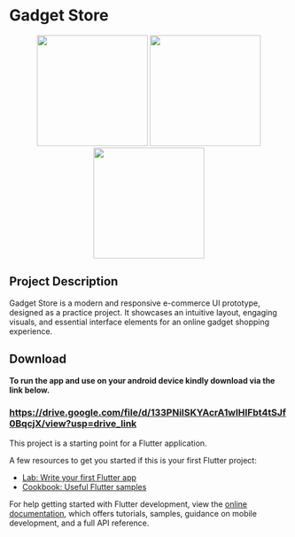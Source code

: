 # Gadget Store

<p align="center">
  <img src="https://github.com/user-attachments/assets/f3235d2c-1d35-499c-a307-06cd49e54c04" width="200"/>
  <img src="https://github.com/user-attachments/assets/ac7cd1cf-f5b0-4213-9798-5596fb7ff27c" width="200"/>
  <img src="https://github.com/user-attachments/assets/15df4ea4-7281-43cf-ac1e-aaa24c448e1b" width="200"/>
</p>

## Project Description
Gadget Store is a modern and responsive e-commerce UI prototype, designed as a practice project. It showcases an intuitive layout, engaging visuals, and essential interface elements for an online gadget shopping experience.

## Download
<b color="red">To run the app and use on your android device kindly download via the link below.</b>
### https://drive.google.com/file/d/133PNiISKYAcrA1wIHIFbt4tSJf0BqcjX/view?usp=drive_link

This project is a starting point for a Flutter application.

A few resources to get you started if this is your first Flutter project:

- [Lab: Write your first Flutter app](https://docs.flutter.dev/get-started/codelab)
- [Cookbook: Useful Flutter samples](https://docs.flutter.dev/cookbook)

For help getting started with Flutter development, view the
[online documentation](https://docs.flutter.dev/), which offers tutorials,
samples, guidance on mobile development, and a full API reference.
